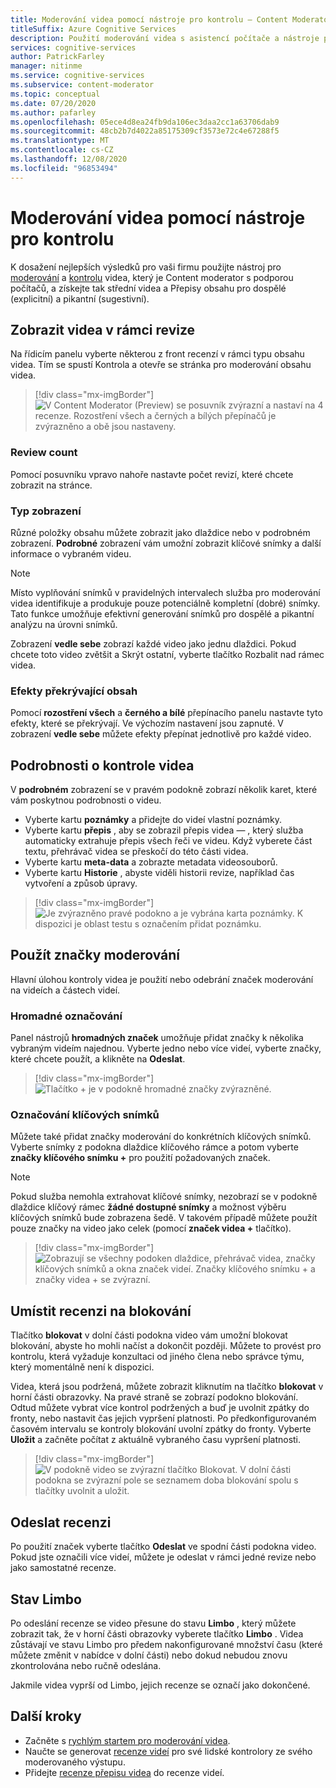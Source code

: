 ```yaml
---
title: Moderování videa pomocí nástroje pro kontrolu – Content Moderator
titleSuffix: Azure Cognitive Services
description: Použití moderování videa s asistencí počítače a nástroje pro kontrolu k mírnému nevhodnému obsahu
services: cognitive-services
author: PatrickFarley
manager: nitinme
ms.service: cognitive-services
ms.subservice: content-moderator
ms.topic: conceptual
ms.date: 07/20/2020
ms.author: pafarley
ms.openlocfilehash: 05ece4d8ea24fb9da106ec3daa2cc1a63706dab9
ms.sourcegitcommit: 48cb2b7d4022a85175309cf3573e72c4e67288f5
ms.translationtype: MT
ms.contentlocale: cs-CZ
ms.lasthandoff: 12/08/2020
ms.locfileid: "96853494"
---
```

# <a name="video-moderation-with-the-review-tool"></a>Moderování videa pomocí nástroje pro kontrolu

K dosažení nejlepších výsledků pro vaši firmu použijte nástroj pro [moderování](video-moderation-api.md) a [kontrolu](Review-Tool-User-Guide/human-in-the-loop.md) videa, který je Content moderator s podporou počítačů, a získejte tak střední videa a Přepisy obsahu pro dospělé (explicitní) a pikantní (sugestivní).

## <a name="view-videos-under-review"></a>Zobrazit videa v rámci revize

Na řídicím panelu vyberte některou z front recenzí v rámci typu obsahu videa. Tím se spustí Kontrola a otevře se stránka pro moderování obsahu videa.

> [!div class="mx-imgBorder"]
> ![V Content Moderator (Preview) se posuvník zvýrazní a nastaví na 4 recenze. Rozostření všech a černých a bílých přepínačů je zvýrazněno a obě jsou nastaveny.](./Review-Tool-User-Guide/images/video-moderation-detailed.png)

### <a name="review-count"></a>Review count

Pomocí posuvníku vpravo nahoře nastavte počet revizí, které chcete zobrazit na stránce.

### <a name="view-type"></a>Typ zobrazení

Různé položky obsahu můžete zobrazit jako dlaždice nebo v podrobném zobrazení. **Podrobné** zobrazení vám umožní zobrazit klíčové snímky a další informace o vybraném videu. 

> [!NOTE]
> Místo vyplňování snímků v pravidelných intervalech služba pro moderování videa identifikuje a produkuje pouze potenciálně kompletní (dobré) snímky. Tato funkce umožňuje efektivní generování snímků pro dospělé a pikantní analýzu na úrovni snímků.

Zobrazení **vedle sebe** zobrazí každé video jako jednu dlaždici. Pokud chcete toto video zvětšit a Skrýt ostatní, vyberte tlačítko Rozbalit nad rámec videa.

### <a name="content-obscuring-effects"></a>Efekty překrývající obsah

Pomocí **rozostření všech** a **černého a bílé** přepínacího panelu nastavte tyto efekty, které se překrývají. Ve výchozím nastavení jsou zapnuté. V zobrazení **vedle sebe** můžete efekty přepínat jednotlivě pro každé video.

## <a name="check-video-details"></a>Podrobnosti o kontrole videa

V **podrobném** zobrazení se v pravém podokně zobrazí několik karet, které vám poskytnou podrobnosti o videu.

* Vyberte kartu **poznámky** a přidejte do videí vlastní poznámky.
* Vyberte kartu **přepis** , aby se zobrazil přepis videa &mdash; , který služba automaticky extrahuje přepis všech řeči ve videu. Když vyberete část textu, přehrávač videa se přeskočí do této části videa.
* Vyberte kartu **meta-data** a zobrazte metadata videosouborů.
* Vyberte kartu **Historie** , abyste viděli historii revize, například čas vytvoření a způsob úpravy.

> [!div class="mx-imgBorder"]
> ![Je zvýrazněno pravé podokno a je vybrána karta poznámky. K dispozici je oblast testu s označením přidat poznámku.](./Review-Tool-User-Guide/images/video-moderation-video-details.png)

## <a name="apply-moderation-tags"></a>Použít značky moderování

Hlavní úlohou kontroly videa je použití nebo odebrání značek moderování na videích a částech videí.

### <a name="bulk-tagging"></a>Hromadné označování

Panel nástrojů **hromadných značek** umožňuje přidat značky k několika vybraným videím najednou. Vyberte jedno nebo více videí, vyberte značky, které chcete použít, a klikněte na **Odeslat**. 

> [!div class="mx-imgBorder"]
> ![Tlačítko + je v podokně hromadné značky zvýrazněné.](./Review-Tool-User-Guide/images/video-moderation-bulk-tags.png)


### <a name="key-frame-tagging"></a>Označování klíčových snímků

Můžete také přidat značky moderování do konkrétních klíčových snímků. Vyberte snímky z podokna dlaždice klíčového rámce a potom vyberte **značky klíčového snímku +** pro použití požadovaných značek.

> [!NOTE]
> Pokud služba nemohla extrahovat klíčové snímky, nezobrazí se v podokně dlaždice klíčový rámec **žádné dostupné snímky** a možnost výběru klíčových snímků bude zobrazena šedě. V takovém případě můžete použít pouze značky na video jako celek (pomocí **značek videa +** tlačítko).

> [!div class="mx-imgBorder"]
> ![Zobrazují se všechny podoken dlaždice, přehrávač videa, značky klíčových snímků a okna značek videí. Značky klíčového snímku + a značky videa + se zvýrazní.](./Review-Tool-User-Guide/images/video-moderation-tagging-options.png)

## <a name="put-a-review-on-hold"></a>Umístit recenzi na blokování

Tlačítko **blokovat** v dolní části podokna video vám umožní blokovat blokování, abyste ho mohli načíst a dokončit později. Můžete to provést pro kontrolu, která vyžaduje konzultaci od jiného člena nebo správce týmu, který momentálně není k dispozici. 

Videa, která jsou podržená, můžete zobrazit kliknutím na tlačítko **blokovat** v horní části obrazovky. Na pravé straně se zobrazí podokno blokování. Odtud můžete vybrat více kontrol podržených a buď je uvolnit zpátky do fronty, nebo nastavit čas jejich vypršení platnosti. Po předkonfigurovaném časovém intervalu se kontroly blokování uvolní zpátky do fronty. Vyberte **Uložit** a začněte počítat z aktuálně vybraného času vypršení platnosti.

> [!div class="mx-imgBorder"]
> ![V podokně video se zvýrazní tlačítko Blokovat. V dolní části podokna se zvýrazní pole se seznamem doba blokování spolu s tlačítky uvolnit a uložit.](./Review-Tool-User-Guide/images/video-moderation-hold.png)

## <a name="submit-a-review"></a>Odeslat recenzi

Po použití značek vyberte tlačítko **Odeslat** ve spodní části podokna video. Pokud jste označili více videí, můžete je odeslat v rámci jedné revize nebo jako samostatné recenze.

## <a name="limbo-state"></a>Stav Limbo

Po odeslání recenze se video přesune do stavu **Limbo** , který můžete zobrazit tak, že v horní části obrazovky vyberete tlačítko **Limbo** . Videa zůstávají ve stavu Limbo pro předem nakonfigurované množství času (které můžete změnit v nabídce v dolní části) nebo dokud nebudou znovu zkontrolována nebo ručně odeslána.

Jakmile videa vyprší od Limbo, jejich recenze se označí jako dokončené.

## <a name="next-steps"></a>Další kroky

- Začněte s [rychlým startem pro moderování videa](video-moderation-api.md).
- Naučte se generovat [recenze videí](video-reviews-quickstart-dotnet.md) pro své lidské kontrolory ze svého moderovaného výstupu.
- Přidejte [recenze přepisu videa](video-transcript-reviews-quickstart-dotnet.md) do recenze videí.
